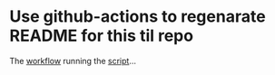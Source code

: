 # Use github-actions to regenarate README for this til repo

The [workflow](https://github.com/ayoubft/til/blob/main/.github/workflows/generate-readme.yml) running the [script](https://github.com/ayoubft/til/blob/main/update-readme.py)...
